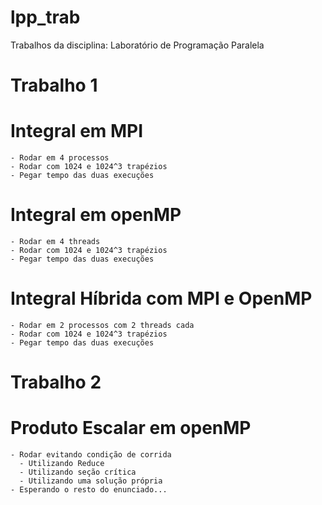 # lpp_trab
Trabalhos da disciplina: Laboratório de Programação Paralela

# Trabalho 1
  # Integral em MPI
    - Rodar em 4 processos
    - Rodar com 1024 e 1024^3 trapézios
    - Pegar tempo das duas execuções

  # Integral em openMP
    - Rodar em 4 threads
    - Rodar com 1024 e 1024^3 trapézios
    - Pegar tempo das duas execuções

   # Integral Híbrida com MPI e OpenMP
    - Rodar em 2 processos com 2 threads cada
    - Rodar com 1024 e 1024^3 trapézios
    - Pegar tempo das duas execuções
  
# Trabalho 2
  # Produto Escalar em openMP
    - Rodar evitando condição de corrida 
      - Utilizando Reduce 
      - Utilizando seção crítica
      - Utilizando uma solução própria
    - Esperando o resto do enunciado...
  
  
